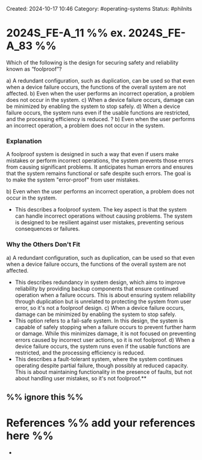 Created: 2024-10-17 10:46
Category: #operating-systems 
Status: #philnits



# 2024S_FE-A_11 %% ex. 2024S_FE-A_83 %%

Which of the following is the design for securing safety and reliability known as “foolproof”? 

a) A redundant configuration, such as duplication, can be used so that even when a device failure occurs, the functions of the overall system are not affected. 
b) Even when the user performs an incorrect operation, a problem does not occur in the system.
c) When a device failure occurs, damage can be minimized by enabling the system to stop safely. d) When a device failure occurs, the system runs even if the usable functions are restricted, and the processing efficiency is reduced.
? 
b) Even when the user performs an incorrect operation, a problem does not occur in the system.
### Explanation

A foolproof system is designed in such a way that even if users make mistakes or perform incorrect operations, the system prevents those errors from causing significant problems. It anticipates human errors and ensures that the system remains functional or safe despite such errors. The goal is to make the system "error-proof" from user mistakes.

b) Even when the user performs an incorrect operation, a problem does not occur in the system.
- This describes a foolproof system. The key aspect is that the system can handle incorrect operations without causing problems. The system is designed to be resilient against user mistakes, preventing serious consequences or failures.
### Why the Others Don't Fit

a) A redundant configuration, such as duplication, can be used so that even when a device failure occurs, the functions of the overall system are not affected.
- This describes redundancy in system design, which aims to improve reliability by providing backup components that ensure continued operation when a failure occurs. This is about ensuring system reliability through duplication but is unrelated to protecting the system from user error, so it's not a foolproof design.
c) When a device failure occurs, damage can be minimized by enabling the system to stop safely.
- This option refers to a fail-safe system. In this design, the system is capable of safely stopping when a failure occurs to prevent further harm or damage. While this minimizes damage, it is not focused on preventing errors caused by incorrect user actions, so it is not foolproof.
d) When a device failure occurs, the system runs even if the usable functions are restricted, and the processing efficiency is reduced.
- This describes a fault-tolerant system, where the system continues operating despite partial failure, though possibly at reduced capacity. This is about maintaining functionality in the presence of faults, but not about handling user mistakes, so it's not foolproof.**




%% ignore this %%
---









# References %% add your references here %%
- 